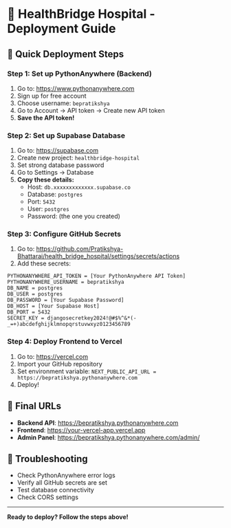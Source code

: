 # 🚀 HealthBridge Hospital - Deployment Guide

## 🎯 Quick Deployment Steps

### Step 1: Set up PythonAnywhere (Backend)
1. Go to: https://www.pythonanywhere.com
2. Sign up for free account
3. Choose username: `bepratikshya`
4. Go to Account → API token → Create new API token
5. **Save the API token!**

### Step 2: Set up Supabase Database
1. Go to: https://supabase.com
2. Create new project: `healthbridge-hospital`
3. Set strong database password
4. Go to Settings → Database
5. **Copy these details:**
   - Host: `db.xxxxxxxxxxxxx.supabase.co`
   - Database: `postgres`
   - Port: `5432`
   - User: `postgres`
   - Password: (the one you created)

### Step 3: Configure GitHub Secrets
1. Go to: https://github.com/Pratikshya-Bhattarai/health_bridge_hospital/settings/secrets/actions
2. Add these secrets:

```
PYTHONANYWHERE_API_TOKEN = [Your PythonAnywhere API Token]
PYTHONANYWHERE_USERNAME = bepratikshya
DB_NAME = postgres
DB_USER = postgres
DB_PASSWORD = [Your Supabase Password]
DB_HOST = [Your Supabase Host]
DB_PORT = 5432
SECRET_KEY = djangosecretkey2024!@#$%^&*(-_=+)abcdefghijklmnopqrstuvwxyz0123456789
```

### Step 4: Deploy Frontend to Vercel
1. Go to: https://vercel.com
2. Import your GitHub repository
3. Set environment variable: `NEXT_PUBLIC_API_URL = https://bepratikshya.pythonanywhere.com`
4. Deploy!

## 🎉 Final URLs
- **Backend API**: https://bepratikshya.pythonanywhere.com
- **Frontend**: https://your-vercel-app.vercel.app
- **Admin Panel**: https://bepratikshya.pythonanywhere.com/admin/

## 🔧 Troubleshooting
- Check PythonAnywhere error logs
- Verify all GitHub secrets are set
- Test database connectivity
- Check CORS settings

---

**Ready to deploy? Follow the steps above!**
